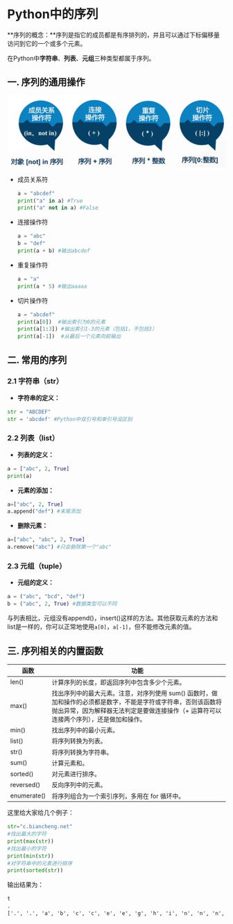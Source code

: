 # Python中的序列

**序列的概念：**序列是指它的成员都是有序排列的，并且可以通过下标偏移量访问到它的一个或多个元素。

在Python中**字符串**、**列表**、**元组**三种类型都属于序列。

## 一. 序列的通用操作

![](../images/1.png)

- 成员关系符

  ```python
  a = "abcdef"
  print("a" in a) #True
  print("a" not in a) #False
  ```

- 连接操作符

  ```python
  a = "abc"
  b = "def"
  print(a + b) #输出abcdef
  ```

- 重复操作符

  ```python
  a = "a"
  print(a * 5) #输出aaaaa
  ```

- 切片操作符

  ```python
  a = "abcdef"
  print(a[0])  #输出索引为0的元素
  print(a[1:3]) #输出索引1-3的元素（包括1，不包括3）
  print(a[-1])  #从最后一个元素向前输出
  ```

## 二. 常用的序列

### 2.1 字符串（str）

- **字符串的定义：**

```python
str = "ABCDEF"
str = 'abcdef' #Python中双引号和单引号没区别
```

### 2.2 列表（list）

- **列表的定义：**

```python
a = ["abc", 2, True]
print(a)
```

- **元素的添加：**

```python
a=["abc", 2, True]
a.append("def") #末尾添加
```

- **删除元素：**

```python
a=["abc", "abc", 2, True]
a.remove("abc") #只会删除第一个"abc"
```

### 2.3 元组（tuple）

- **元组的定义：**

```python
a = ("abc", "bcd", "def")
b = ("abc", 2, True) #数据类型可以不同
```

与列表相比，元组没有append()，insert()这样的方法。其他获取元素的方法和list是一样的，你可以正常地使用`a[0]`，`a[-1]`，但不能修改元素的值。

## 三. 序列相关的内置函数

| 函数        | 功能                                                         |
| ----------- | ------------------------------------------------------------ |
| len()       | 计算序列的长度，即返回序列中包含多少个元素。                 |
| max()       | 找出序列中的最大元素。注意，对序列使用 sum() 函数时，做加和操作的必须都是数字，不能是字符或字符串，否则该函数将抛出异常，因为解释器无法判定是要做连接操作（+ 运算符可以连接两个序列），还是做加和操作。 |
| min()       | 找出序列中的最小元素。                                       |
| list()      | 将序列转换为列表。                                           |
| str()       | 将序列转换为字符串。                                         |
| sum()       | 计算元素和。                                                 |
| sorted()    | 对元素进行排序。                                             |
| reversed()  | 反向序列中的元素。                                           |
| enumerate() | 将序列组合为一个索引序列，多用在 for 循环中。                |

这里给大家给几个例子：

```python
str="c.biancheng.net"
#找出最大的字符
print(max(str))
#找出最小的字符
print(min(str))
#对字符串中的元素进行排序
print(sorted(str))
```

输出结果为：

```txt
t
.
['.', '.', 'a', 'b', 'c', 'c', 'e', 'e', 'g', 'h', 'i', 'n', 'n', 'n', 't']
```


